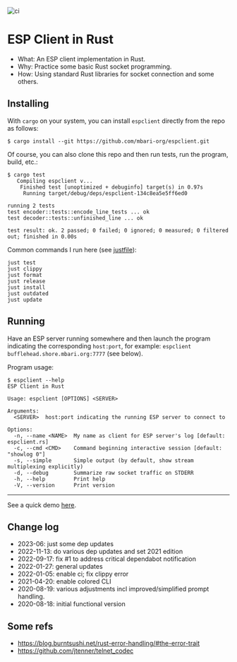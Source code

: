 ![ci](https://github.com/mbari-org/espclient/actions/workflows/ci.yml/badge.svg)

# ESP Client in Rust

- What: An ESP client implementation in Rust.
- Why: Practice some basic Rust socket programming.
- How: Using standard Rust libraries for socket connection and some others.

## Installing

With `cargo` on your system, you can install `espclient` directly from
the repo as follows:

```
$ cargo install --git https://github.com/mbari-org/espclient.git
```

Of course, you can also clone this repo and then run tests, run the program, build, etc.:

```
$ cargo test
   Compiling espclient v...
    Finished test [unoptimized + debuginfo] target(s) in 0.97s
     Running target/debug/deps/espclient-134c8ea5e5ff6ed0

running 2 tests
test encoder::tests::encode_line_tests ... ok
test decoder::tests::unfinished_line ... ok

test result: ok. 2 passed; 0 failed; 0 ignored; 0 measured; 0 filtered out; finished in 0.00s
```

Common commands I run here (see [justfile](justfile)):

    just test
    just clippy
    just format
    just release
    just install
    just outdated
    just update

## Running

Have an ESP server running somewhere and then launch the program indicating
the corresponding `host:port`, for example: 
`espclient bufflehead.shore.mbari.org:7777` (see below).

Program usage:

```
$ espclient --help
ESP Client in Rust

Usage: espclient [OPTIONS] <SERVER>

Arguments:
  <SERVER>  host:port indicating the running ESP server to connect to

Options:
  -n, --name <NAME>  My name as client for ESP server's log [default: espclient.rs]
  -c, --cmd <CMD>    Command beginning interactive session [default: "showlog 0"]
  -s, --simple       Simple output (by default, show stream multiplexing explicitly)
  -d, --debug        Summarize raw socket traffic on STDERR
  -h, --help         Print help
  -V, --version      Print version
```

---

See a quick demo [here](demo/index.md).

## Change log

- 2023-06: just some dep updates
- 2022-11-13: do various dep updates and set 2021 edition
- 2022-09-17: fix #1 to address critical dependabot notification
- 2022-01-27: general updates
- 2022-01-05: enable ci; fix clippy error
- 2021-04-20: enable colored CLI
- 2020-08-19: various adjustments incl improved/simplified prompt handling.
- 2020-08-18: initial functional version

## Some refs

- https://blog.burntsushi.net/rust-error-handling/#the-error-trait
- https://github.com/jtenner/telnet_codec 
